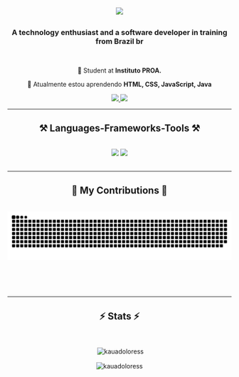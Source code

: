 <h1 align="center">
    <img src="https://readme-typing-svg.herokuapp.com/?font=Righteous&size=35&center=true&vCenter=true&width=500&height=70&duration=4000&lines=Olá+👋;+me+chamo+Kauã+Dolores!;" />
</h1>

<h3 align="center">A technology enthusiast and
a software developer in training from Brazil br</h3>

<br/>

<div align="center">
 
 🔭 Student at **Instituto PROA.**
 
 🌱 Atualmente estou aprendendo **HTML, CSS, JavaScript, Java**

 </div>
 
<div align="center"> 
  <a href="mailto:doloresskaua@gmail.com">
    <img src="https://img.shields.io/badge/Gmail-333333?style=for-the-badge&logo=gmail&logoColor=red" />
  </a>
  <a href="https://www.linkedin.com/in/kaua-dolores-developer/" target="_blank">
    <img src="https://img.shields.io/badge/LinkedIn-0077B5?style=for-the-badge&logo=linkedin&logoColor=white" target="_blank" />
  </a>
</div>

 <hr/>
 
<h2 align="center">⚒️ Languages-Frameworks-Tools ⚒️</h2>
<br/>
<div align="center">
    <img src="https://skillicons.dev/icons?i=react,bootstrap,html,css,vscode,github,figma,git" />
    <img src="https://skillicons.dev/icons?i=nodejs,javascript,java,mysql," /><br>
</div>

<br/>
<hr/>

<div align="center">
  <h2>🐍 My Contributions 🐍</h2>
  <br>
  <img alt="snake eating my contributions" src="https://raw.githubusercontent.com/salesp07/salesp07/output/github-contribution-grid-snake.svg" />
  
  <br/><br/><br/>
</div>

<hr/>

<h2 align="center">⚡ Stats ⚡</h2>
<br>
<div align=center>
<p>&nbsp;<img align="center" src="https://github-readme-stats.vercel.app/api?username=kauadoloress&show_icons=true&locale=en" alt="kauadoloress" /></p>

<p><img align="center" src="https://github-readme-streak-stats.herokuapp.com/?user=kauadoloress&" alt="kauadoloress" /></p>
</div>

